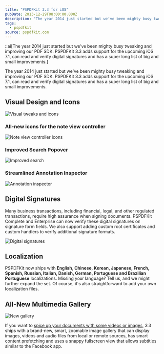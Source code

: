 ```yaml
---
title: "PSPDFKit 3.3 for iOS"
pubDate: 2013-12-29T08:00:00.000Z
description: "The year 2014 just started but we've been mighty busy tweaking and improving our PDF SDK. PSPDFKit 3.3 adds support for the upcoming iOS 7.1, can read and verify digital signatures and has a super long list of big and small improvements."
tags:
  - pspdfkit
source: pspdfkit.com
---
```


::ai[The year 2014 just started but we've been mighty busy tweaking and improving our PDF SDK. PSPDFKit 3.3 adds support for the upcoming iOS 7.1, can read and verify digital signatures and has a super long list of big and small improvements.]

The year 2014 just started but we've been mighty busy tweaking and improving our PDF SDK. PSPDFKit 3.3 adds support for the upcoming iOS 7.1, can read and verify digital signatures and has a super long list of big and small improvements.

## Visual Design and Icons

![Visual tweaks and icons](/assets/img/pspdfkit/2013/pspdfkit-3-3/visual-tweaks-and-icons.png)

### All-new icons for the note view controller
![Note view controller icons](/assets/img/pspdfkit/2013/pspdfkit-3-3/note-view-icons.png)

### Improved Search Popover
![Improved search](/assets/img/pspdfkit/2013/pspdfkit-3-3/search-popover.png)

### Streamlined Annotation Inspector
 ![Annotation inspector](/assets/img/pspdfkit/2013/pspdfkit-3-3/annotation-inspector.png)

## Digital Signatures
Many business transactions, including financial, legal, and other regulated transactions, require high assurance when signing documents.
PSPDFKit Complete and Enterprise can now verify these digital signatures on signature form fields.
We also support adding custom root certificates and custom handlers to verify additional signature formats.

![Digital signatures](/assets/img/pspdfkit/2013/pspdfkit-3-3/digital-signatures.png)

## Localization
PSPDFKit now ships with **English, Chinese, Korean, Japanese, French, Spanish, Russian, Italian, Danish, German, Portuguese and Brazilian Portuguese** localizations. Missing your language? Tell us, and we might further expand the set. Of course, it's also straightforward to add your own localization files.

## All-New Multimedia Gallery
![New gallery](/assets/img/pspdfkit/2013/pspdfkit-3-3/new-gallery.png)

If you want to [spice up your documents with some videos or images](https://github.com/PSPDFKit/PSPDFKit-Demo/wiki/Adding-a-Gallery-to-a-PDF), 3.3 ships with a brand-new, smart, zoomable image gallery that can display images, videos and audio files from local or remote sources, has smart content prefetching and uses a snappy fullscreen view that allows subtitles similar to the Facebook app.
